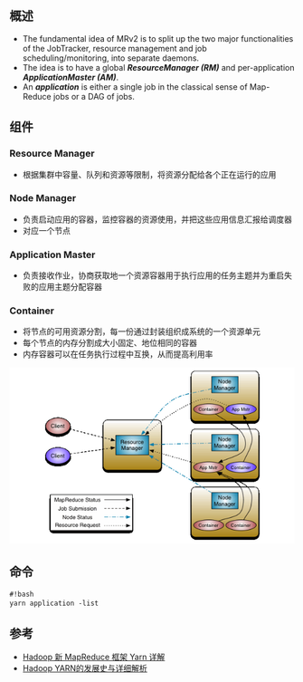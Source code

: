 ## 概述
* The fundamental idea of MRv2 is to split up the two major functionalities of the JobTracker, resource management and job scheduling/monitoring, into separate daemons. 
* The idea is to have a global ***ResourceManager (RM)*** and per-application ***ApplicationMaster (AM)***. 
* An ***application*** is either a single job in the classical sense of Map-Reduce jobs or a DAG of jobs.

## 组件
### Resource Manager
* 根据集群中容量、队列和资源等限制，将资源分配给各个正在运行的应用

### Node Manager
* 负责启动应用的容器，监控容器的资源使用，并把这些应用信息汇报给调度器
* 对应一个节点

### Application Master
* 负责接收作业，协商获取地一个资源容器用于执行应用的任务主题并为重启失败的应用主题分配容器

### Container
* 将节点的可用资源分割，每一份通过封装组织成系统的一个资源单元
* 每个节点的内存分割成大小固定、地位相同的容器
* 内存容器可以在任务执行过程中互换，从而提高利用率

![](/images/yarn.gif)

## 命令
```
#!bash
yarn application -list
```

## 参考
* [Hadoop 新 MapReduce 框架 Yarn 详解](http://www.ibm.com/developerworks/cn/opensource/os-cn-hadoop-yarn/)
* [Hadoop YARN的发展史与详细解析](http://www.csdn.net/article/2013-12-18/2817842-bd-hadoopyarn)